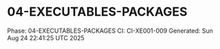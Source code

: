 # 04-EXECUTABLES-PACKAGES
Phase: 04-EXECUTABLES-PACKAGES
CI: CI-XE001-009
Generated: Sun Aug 24 22:41:25 UTC 2025
